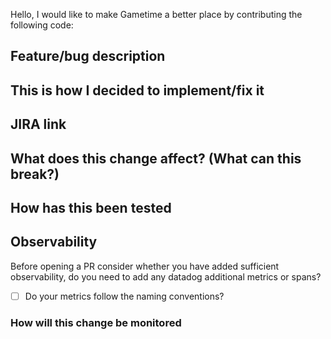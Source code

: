 Hello, I would like to make Gametime a better place by contributing the following code:

## Feature/bug description

## This is how I decided to implement/fix it

## JIRA link

## What does this change affect? (What can this break?)

## How has this been tested

## Observability

Before opening a PR consider whether you have added sufficient observability, do you need to add any datadog additional metrics or spans?

- [ ] Do your metrics follow the naming conventions?

### How will this change be monitored
